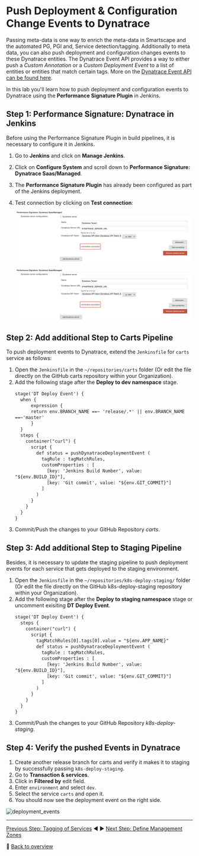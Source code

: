 # Push Deployment & Configuration Change Events to Dynatrace

Passing meta-data is one way to enrich the meta-data in Smartscape and the automated PG, PGI and, Service detection/tagging. Additionally to meta data, you can also push deployment and configuration changes events to these Dynatrace entities. The Dynatrace Event API provides a way to either push a *Custom Annotation* or a *Custom Deployment Event* to a list of entities or entities that match certain tags. More on the [Dynatrace Event API can be found here](https://www.dynatrace.com/support/help/dynatrace-api/events/how-do-i-push-events-from-3rd-party-systems/).

In this lab you'll learn how to push deployment and configuration events to Dynatrace using the **Performance Signature Plugin** in Jenkins.

## Step 1: Performance Signature: Dynatrace in Jenkins
Before using the Performance Signature Plugin in build pipelines, it is necessary to configure it in Jenkins.
1. Go to **Jenkins** and click on **Manage Jenkins**.
1. Click on **Configure System** and scroll down to **Performance Signature: Dynatrace Saas/Managed**.
1. The **Performance Signature Plugin** has already been configured as part of the Jenkins deployment.
1. Test connection by clicking on **Test connection**:

    ![](../assets/dynatrace-jenkins-plugin-config.png)


    ![](../assets/dynatrace-jenkins-plugin-config.png)


## Step 2: Add additional Step to Carts Pipeline
To push deployment events to Dynatrace, extend the `Jenkinsfile` for `carts` service as follows:
1. Open the `Jenkinsfile` in the `~/repositories/carts` folder (Or edit the file directly on the GitHub carts repository within your Organization). 
1. Add the following stage after the **Deploy to dev namespace** stage.
    ```
    stage('DT Deploy Event') {
      when {
          expression {
          return env.BRANCH_NAME ==~ 'release/.*' || env.BRANCH_NAME ==~'master'
          }
      }
      steps {
        container("curl") {
          script {
            def status = pushDynatraceDeploymentEvent (
              tagRule : tagMatchRules,
              customProperties : [
                [key: 'Jenkins Build Number', value: "${env.BUILD_ID}"],
                [key: 'Git commit', value: "${env.GIT_COMMIT}"]
              ]
            )
          }
        }
      }
    }
    ```
1. Commit/Push the changes to your GitHub Repository *carts*.

## Step 3: Add additional Step to Staging Pipeline
Besides, it is necessary to update the staging pipeline to push deployment events for each service that gets deployed to the staging environment.

1. Open the `Jenkinsfile` in the `~/repositories/k8s-deploy-staging/` folder (Or edit the file directly on the GitHub k8s-deploy-staging repository within your Organization).
1. Add the following stage after the **Deploy to staging namespace** stage or uncomment exisiting **DT Deploy Event**.
    ```
    stage('DT Deploy Event') {
      steps {
        container("curl") {
          script {
            tagMatchRules[0].tags[0].value = "${env.APP_NAME}"
            def status = pushDynatraceDeploymentEvent (
              tagRule : tagMatchRules,
              customProperties : [
                [key: 'Jenkins Build Number', value: "${env.BUILD_ID}"],
                [key: 'Git commit', value: "${env.GIT_COMMIT}"]
              ]
            )
          }
        }
      }
    }
    ```
1. Commit/Push the changes to your GitHub Repository *k8s-deploy-staging*.

## Step 4: Verify the pushed Events in Dynatrace

1. Create another release branch for carts and verify it makes it to staging by successfully passing ```k8s-deploy-staging```.
1. Go to **Transaction & services**.
1. Click in **Filtered by** edit field.
1. Enter `environment` and select `dev`.
1. Select the service `carts` and open it.
1. You should now see the deployment event on the right side.

![deployment_events](../assets/deployment_events.png)

---

[Previous Step: Tagging of Services](../03_Tagging_and_Naming_of_Services) :arrow_backward: :arrow_forward: [Next Step: Define Management Zones](../05_Define_Management_Zones)

:arrow_up_small: [Back to overview](../)
